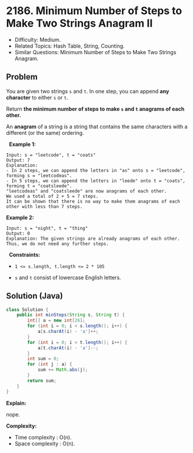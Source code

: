 # 2186. Minimum Number of Steps to Make Two Strings Anagram II

- Difficulty: Medium.
- Related Topics: Hash Table, String, Counting.
- Similar Questions: Minimum Number of Steps to Make Two Strings Anagram.

## Problem

You are given two strings ```s``` and ```t```. In one step, you can append **any character** to either ```s``` or ```t```.

Return **the minimum number of steps to make **```s```** and **```t```** **anagrams** of each other.**

An **anagram** of a string is a string that contains the same characters with a different (or the same) ordering.

 
**Example 1:**

```
Input: s = "leetcode", t = "coats"
Output: 7
Explanation: 
- In 2 steps, we can append the letters in "as" onto s = "leetcode", forming s = "leetcodeas".
- In 5 steps, we can append the letters in "leede" onto t = "coats", forming t = "coatsleede".
"leetcodeas" and "coatsleede" are now anagrams of each other.
We used a total of 2 + 5 = 7 steps.
It can be shown that there is no way to make them anagrams of each other with less than 7 steps.
```

**Example 2:**

```
Input: s = "night", t = "thing"
Output: 0
Explanation: The given strings are already anagrams of each other. Thus, we do not need any further steps.
```

 
**Constraints:**


	
- ```1 <= s.length, t.length <= 2 * 105```
	
- ```s``` and ```t``` consist of lowercase English letters.



## Solution (Java)

```java
class Solution {
    public int minSteps(String s, String t) {
        int[] a = new int[26];
        for (int i = 0; i < s.length(); i++) {
            a[s.charAt(i) - 'a']++;
        }
        for (int i = 0; i < t.length(); i++) {
            a[t.charAt(i) - 'a']--;
        }
        int sum = 0;
        for (int j : a) {
            sum += Math.abs(j);
        }
        return sum;
    }
}
```

**Explain:**

nope.

**Complexity:**

* Time complexity : O(n).
* Space complexity : O(n).
